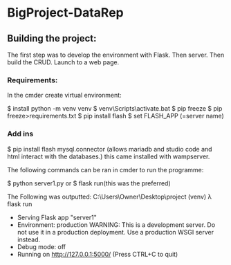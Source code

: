 # BigProject-DataRep


## Building the project:

The first step was to develop the environment with Flask.
Then server.
Then build the CRUD.
Launch to a web page.

### Requirements:

In the cmder create virtual environment:

$ install python -m venv venv
$ venv\Scripts\activate.bat
$ pip freeze
$ pip freeze>requirements.txt
$ pip install flash
$ set FLASH_APP (=server name)

### Add ins
$ pip install flash mysql.connector (allows mariadb and studio code and html interact with the databases.)
    this came installed with wampserver.


The following commands can be ran in cmder to run the programme:

$ python server1.py or 
$ flask run(this was the preferred)

The Following was outputted:
C:\Users\Owner\Desktop\project
(venv) λ flask run
 * Serving Flask app "server1"
 * Environment: production
   WARNING: This is a development server. Do not use it in a production deployment.
   Use a production WSGI server instead.
 * Debug mode: off
 * Running on http://127.0.0.1:5000/ (Press CTRL+C to quit)
 
